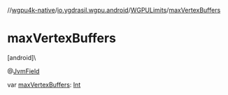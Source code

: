 //[wgpu4k-native](../../../index.md)/[io.ygdrasil.wgpu.android](../index.md)/[WGPULimits](index.md)/[maxVertexBuffers](max-vertex-buffers.md)

# maxVertexBuffers

[android]\

@[JvmField](https://kotlinlang.org/api/core/kotlin-stdlib/kotlin.jvm/-jvm-field/index.html)

var [maxVertexBuffers](max-vertex-buffers.md): [Int](https://kotlinlang.org/api/core/kotlin-stdlib/kotlin/-int/index.html)